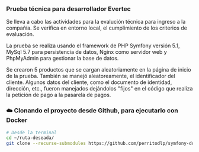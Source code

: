 ### Prueba técnica para desarrollador Evertec

Se lleva a cabo las actividades para la evalución técnica para ingreso a la compañía. Se verifica en entorno local, el cumplimiento de los criterios de evaluación.

La prueba se realiza usando el framework de PHP Symfony versión 5.1, MySql 5.7 para persistencia de datos, Nginx como servidor web y PhpMyAdmin para gestionar la base de datos.

Se crearon 5 productos que se cargan aleatoriamente en la página de inicio de la prueba. También se manejó aleatoreamente, el identificador del cliente. Algunos datos del cliente, como el documento de identidad, dirección, etc., fueron manejados dejándolos "fijos" en el código que realiza la petición de pago a la pasarela de pagos.

### :cloud: Clonando el proyecto desde Github, para ejecutarlo con Docker

```bash
# Desde la terminal
cd ~/ruta-deseada/
git clone --recurse-submodules https://github.com/perritodlp/symfony-docker.git
```